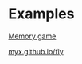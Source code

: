# Examples

[Memory game](https://olegkrechkovskiy.github.io/myx.github.io/memory_game)

[myx.github.io/fly](https://olegkrechkovskiy.github.io/myx.github.io/fly)
